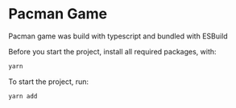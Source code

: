 # Pacman Game

Pacman game was build with typescript and bundled with ESBuild

Before you start the project, install all required packages, with:
```bash
yarn
```

To start the project, run:
```bash
yarn add
```
